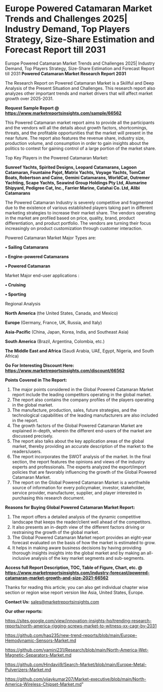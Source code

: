 # Europe Powered Catamaran Market Trends and Challenges 2025| Industry Demand, Top Players Strategy, Size-Share Estimation and Forecast Report till 2031
Europe Powered Catamaran Market Trends and Challenges 2025| Industry Demand, Top Players Strategy, Size-Share Estimation and Forecast Report till 2031
<strong>Powered Catamaran Market Research Report 2031</strong>

The Research Report on Powered Catamaran Market is a Skillful and Deep Analysis of the Present Situation and Challenges. This research report also analyzes other important trends and market drivers that will affect market growth over 2025-2031.

<strong>Request Sample Report @ <a href=https://www.marketreportsinsights.com/sample/66562>https://www.marketreportsinsights.com/sample/66562</a></strong>

This Powered Catamaran market report aims to provide all the participants and the vendors will all the details about growth factors, shortcomings, threats, and the profitable opportunities that the market will present in the near future. The report also features the revenue share, industry size, production volume, and consumption in order to gain insights about the politics to contest for gaining control of a large portion of the market share.

Top Key Players in the Powered Catamaran Market:

<strong>Sunreef Yachts, Spirited Designs, Leopard Catamarans, Lagoon Catamaran, Fountaine Pajot, Matrix Yachts, Voyage Yachts, TomCat Boats, Robertson and Caine, Gemini Catamarans, WorldCat, Outremer Yachting, Scape Yachts, Seawind Group Holdings Pty Ltd, Alumarine Shipyard, Pedigree Cat, Inc., Farrier Marine, Catahai Co. Ltd, Alibi Catamarans</strong>

The Powered Catamaran Industry is severely competitive and fragmented due to the existence of various established players taking part in different marketing strategies to increase their market share. The vendors operating in the market are profiled based on price, quality, brand, product differentiation, and product portfolio. The vendors are turning their focus increasingly on product customization through customer interaction.

Powered Catamaran Market Major Types are:

<strong>• Sailing Catamarans

• Engine-powered Catamarans

• Powered Catamaran</strong>

Market Major end-user applications :

<strong>• Cruising

• Sporting</strong>

Regional Analysis

</u><strong><b>North America</b></strong> (the United States, Canada, and Mexico)

<strong><b>Europe </b></strong>(Germany, France, UK, Russia, and Italy)

<strong><b>Asia-Pacific</b></strong> (China, Japan, Korea, India, and Southeast Asia)

<strong><b>South America</b></strong> (Brazil, Argentina, Colombia, etc.)

<strong><b>The Middle East and Africa</b></strong> (Saudi Arabia, UAE, Egypt, Nigeria, and South Africa)

<strong>Go For Interesting Discount Here: <a href=https://www.marketreportsinsights.com/discount/66562>https://www.marketreportsinsights.com/discount/66562</a></strong>

<strong>Points Covered in The Report:</strong>
<ol>
  <li>The major points considered in the Global Powered Catamaran Market report include the leading competitors operating in the global market.</li>
  <li>The report also contains the company profiles of the players operating in the global market.</li>
  <li>The manufacture, production, sales, future strategies, and the technological capabilities of the leading manufacturers are also included in the report.</li>
  <li>The growth factors of the Global Powered Catamaran Market are explained in-depth, wherein the different end-users of the market are discussed precisely.</li>
  <li>The report also talks about the key application areas of the global market, thereby providing an accurate description of the market to the readers/users.</li>
  <li>The report incorporates the SWOT analysis of the market. In the final section, the report features the opinions and views of the industry experts and professionals. The experts analyzed the export/import policies that are favorably influencing the growth of the Global Powered Catamaran Market.</li>
  <li>The report on the Global Powered Catamaran Market is a worthwhile source of information for every policymaker, investor, stakeholder, service provider, manufacturer, supplier, and player interested in purchasing this research document.</li>
</ol>
<strong>Reasons for Buying Global Powered Catamaran Market Report:</strong>

<ol>
  <li>The report offers a detailed analysis of the dynamic competitive landscape that keeps the reader/client well ahead of the competitors.</li>
  <li>It also presents an in-depth view of the different factors driving or restraining the growth of the global market.</li>
  <li>The Global Powered Catamaran Market report provides an eight-year forecast evaluated on the basis of how the market is estimated to grow.</li>
  <li>It helps in making aware business decisions by having providing thorough insights insights into the global market and by making an all-inclusive analysis of the key market segments and sub-segments.</li>
</ol>
<strong>Access full Report Description, TOC, Table of Figure, Chart, etc. @ <a href=https://www.marketreportsinsights.com/industry-forecast/powered-catamaran-market-growth-and-size-2021-66562>https://www.marketreportsinsights.com/industry-forecast/powered-catamaran-market-growth-and-size-2021-66562</a></strong>


Thanks for reading this article; you can also get individual chapter wise section or region wise report version like Asia, United States, Europe.

<strong>Contact Us:</strong>
sales@marketreportsinsights.com

<strong>Our other reports:</strong>

<a href=https://sites.google.com/view/innovation-insights-hq/trending-research-reports/north-america-rigging-screws-market-to-witness-xx-cagr-by-2031>https://sites.google.com/view/innovation-insights-hq/trending-research-reports/north-america-rigging-screws-market-to-witness-xx-cagr-by-2031</a>

<a href=https://github.com/haq235/new-trend-reports/blob/main/Europe-Hemodynamic-Sensors-Market.md>https://github.com/haq235/new-trend-reports/blob/main/Europe-Hemodynamic-Sensors-Market.md</a>

<a href=https://github.com/yamini231/Research/blob/main/North-America-Wet-Magnetic-Separators-Market.md>https://github.com/yamini231/Research/blob/main/North-America-Wet-Magnetic-Separators-Market.md</a>

<a href=https://github.com/Hindavii9/Search-Market/blob/main/Europe-Metal-Pulverizers-Market.md>https://github.com/Hindavii9/Search-Market/blob/main/Europe-Metal-Pulverizers-Market.md</a>

<a href=https://github.com/vijaykumar207/Market-executive/blob/main/North-America-Wireless-Chipset-Market.md>https://github.com/vijaykumar207/Market-executive/blob/main/North-America-Wireless-Chipset-Market.md</a>"
